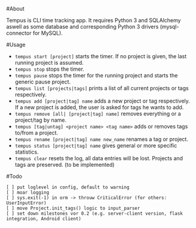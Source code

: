 #About

Tempus is CLI time tracking app. It requires Python 3 and SQLAlchemy aswell as some database and corresponding Python 3 drivers (mysql-connector for MySQL).

#Usage

* `tempus start [project]` starts the timer. If no project is given, the last running project is assumed.
* `tempus stop` stops the timer.
* `tempus pause` stops the timer for the running project and starts the generic pause project.
* `tempus list [projects|tags]` prints a list of all current projects or tags respectively.
* `tempus add [project|tag] name` adds a new project or tag respectively. If a new project is added, the user is asked for tags he wants to add.
* `tempus remove [all| [project|tag] name]` removes everything or a project/tag by name.
* `tempus [tag|untag] <project name> <tag name>` adds or removes tags to/from a project.
* `tempus rename [project|tag] name new_name` renames a tag or project.
* `tempus status [project|tag] name` gives general or more specific statistics.
* `tempus clear` resets the log, all data entries will be lost. Projects and tags are preserved. (to be implemented)

#Todo
```
[ ] put loglevel in config, default to warning
[ ] moar logging
[ ] sys.exit(-1) in orm -> throuw CriticalError (for others: UserInputError)
[ ] move Project.init_tags() logic to input_parser
[ ] set down milestones vor 0.2 (e.g. server-client version, flask integration, Android client)

```
